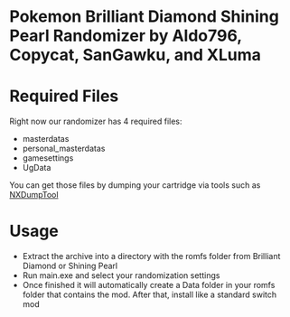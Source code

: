 # Pokemon Brilliant Diamond Shining Pearl Randomizer by Aldo796, Copycat, SanGawku, and XLuma

# Required Files

Right now our randomizer has 4 required files:
- masterdatas
- personal_masterdatas
- gamesettings
- UgData

You can get those files by dumping your cartridge via tools such as [NXDumpTool](https://github.com/DarkMatterCore/nxdumptool)

# Usage

- Extract the archive into a directory with the romfs folder from Brilliant Diamond or Shining Pearl
- Run main.exe and select your randomization settings
- Once finished it will automatically create a Data folder in your romfs folder that contains the mod. After that, install like a standard switch mod
